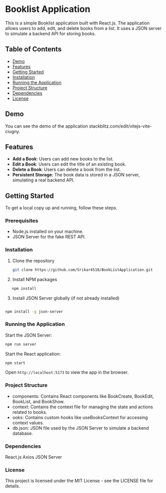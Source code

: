 # Booklist Application

This is a simple Booklist application built with React.js. The application allows users to add, edit, and delete books from a list. It uses a JSON server to simulate a backend API for storing books.

## Table of Contents

- [Demo](#demo)
- [Features](#features)
- [Getting Started](#getting-started)
- [Installation](#installation)
- [Running the Application](#running-the-application)
- [Project Structure](#project-structure)
- [Dependencies](#dependencies)
- [License](#license)

## Demo

You can see the demo of the application stackblitz.com/edit/vitejs-vite-ciugny. 

## Features

- **Add a Book**: Users can add new books to the list.
- **Edit a Book**: Users can edit the title of an existing book.
- **Delete a Book**: Users can delete a book from the list.
- **Persistent Storage**: The book data is stored in a JSON server, simulating a real backend API.

## Getting Started

To get a local copy up and running, follow these steps.

### Prerequisites

- Node.js installed on your machine.
- JSON Server for the fake REST API.

### Installation

1. Clone the repository

   ```bash
   git clone https://github.com/Srikar4510/BookListApplication.git
2. Install NPM packages

```bash
   npm install
```
3. Install JSON Server globally (if not already installed)

```bash

npm install -g json-server
```
### Running the Application
Start the JSON Server:

```bash
npm run server
```
Start the React application:

```bash
npm start
```

Open ``` http://localhost:5173 ``` to view the app in the browser.

### Project Structure

- components: Contains React components like BookCreate, BookEdit, BookList, and BookShow.
- context: Contains the context file for managing the state and actions related to books.
- ooks: Contains custom hooks like useBooksContext for accessing context values.
- db.json: JSON file used by the JSON Server to simulate a backend database.


### Dependencies
React.js
Axios
JSON Server
### License
This project is licensed under the MIT License - see the LICENSE file for details.
